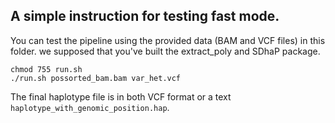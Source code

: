 

## A simple instruction for testing fast mode.


You can test the pipeline using the provided data (BAM and VCF files) in this folder.  we supposed that you've built the extract_poly and SDhaP package.   


```
chmod 755 run.sh
./run.sh possorted_bam.bam var_het.vcf

```

The final haplotype file is in both VCF format or a text `haplotype_with_genomic_position.hap`.


